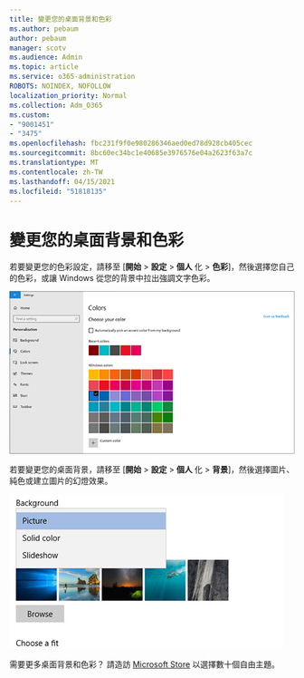 ```yaml
---
title: 變更您的桌面背景和色彩
ms.author: pebaum
author: pebaum
manager: scotv
ms.audience: Admin
ms.topic: article
ms.service: o365-administration
ROBOTS: NOINDEX, NOFOLLOW
localization_priority: Normal
ms.collection: Adm_O365
ms.custom:
- "9001451"
- "3475"
ms.openlocfilehash: fbc231f9f0e980286346aed0ed78d928cb405cec
ms.sourcegitcommit: 8bc60ec34bc1e40685e3976576e04a2623f63a7c
ms.translationtype: MT
ms.contentlocale: zh-TW
ms.lasthandoff: 04/15/2021
ms.locfileid: "51818135"
---
```

# <a name="change-your-desktop-background-and-colors"></a>變更您的桌面背景和色彩

若要變更您的色彩設定，請移至 [**開始**  >  **設定**  >  **個人** 化  >  **色彩**]，然後選擇您自己的色彩，或讓 Windows 從您的背景中拉出強調文字色彩。

![在 Windows 中個人化您的色彩。](media/windows-personalization-colors.png)

若要變更您的桌面背景，請移至 [**開始**  >  **設定**  >  **個人** 化  >  **背景**]，然後選擇圖片、純色或建立圖片的幻燈效果。 

![變更您的 Windows 桌面背景。](media/windows-desktop-background.png)

需要更多桌面背景和色彩？ 請造訪 [Microsoft Store](https://www.microsoft.com/store/collections/windowsthemes) 以選擇數十個自由主題。
